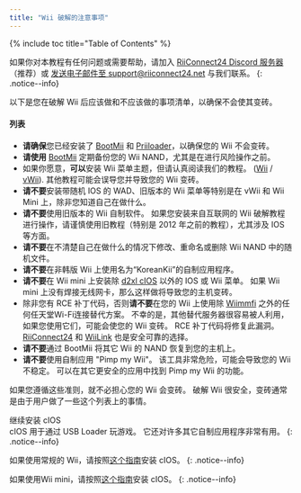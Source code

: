 ```yaml
---
title: "Wii 破解的注意事项"
---
```


{% include toc title="Table of Contents" %}

如果你对本教程有任何问题或需要帮助，请加入 [RiiConnect24 Discord 服务器](https://discord.gg/rc24)（推荐）或 [发送电子邮件至 support@riiconnect24.net](mailto:support@riiconnect24.net) 与我们联系。
{: .notice--info}

以下是您在破解 Wii 后应该做和不应该做的事项清单，以确保不会使其变砖。

#### 列表

- **请确保**您已经安装了 [BootMii](bootmii) 和 [Priiloader](priiloader)，以确保您的 Wii 不会变砖。
- **请使用** [BootMii](bootmii) 定期备份您的 Wii NAND，尤其是在进行风险操作之前。
- 如果你愿意，**可以**安装 Wii 菜单主题，但请认真阅读我们的教程。 ([Wii](themes) / [vWii](themes-vwii)). 其他教程可能会误导您并导致您的 Wii 变砖。
- **请不要**安装带随机 IOS 的 WAD、旧版本的 Wii 菜单等特别是在 vWii 和 Wii Mini 上，除非您知道自己在做什么。
- **请不要**使用旧版本的 Wii 自制软件。 如果您安装来自互联网的 Wii 破解教程进行操作，请谨慎使用旧教程（特别是 2012 年之前的教程），尤其涉及 IOS 等方面。
- **请不要**在不清楚自己在做什么的情况下修改、重命名或删除 Wii NAND 中的随机文件。
- **请不要**在非韩版 Wii 上使用名为“KoreanKii”的自制应用程序。
- **请不要**在 Wii mini 上安装除 [d2xl cIOS](cios-mini) 以外的 IOS 或 Wii 菜单。 如果 Wii mini 上没有焊接无线网卡，那么这样做将导致您的主机变砖。
- 除非您有 RCE 补丁代码，否则**请不要**在您的 Wii 上使用除 [Wiimmfi](wiimmfi) 之外的任何任天堂Wi-Fi连接替代方案。 不幸的是，其他替代服务器很容易被人利用，如果您使用它们，可能会使您的 Wii 变砖。 RCE 补丁代码将修复此漏洞。 [RiiConnect24](riiconnect24) 和 [WiiLink](wiilink) 也是安全可靠的选择。
- **请不要**通过 BootMii 将其它 Wii 的 NAND 恢复到您的主机上。
- **请不要**使用自制应用 "Pimp my Wii"。 该工具非常危险，可能会导致您的 Wii 不稳定。 可以在其它更安全的应用中找到 Pimp my Wii 的功能。

如果您遵循这些准则，就不必担心您的 Wii 会变砖。 破解 Wii 很安全，变砖通常是由于用户做了一些这个列表上的事情。

继续安装 cIOS<br> cIOS 用于通过 USB Loader 玩游戏。 它还对许多其它自制应用程序非常有用。
{: .notice--info}

如果使用常规的 Wii，请按照[这个指南](cios)安装 cIOS。
{: .notice--info}

如果使用Wii mini，请按照[这个指南](cios-mini)安装 cIOS。
{: .notice--info}
